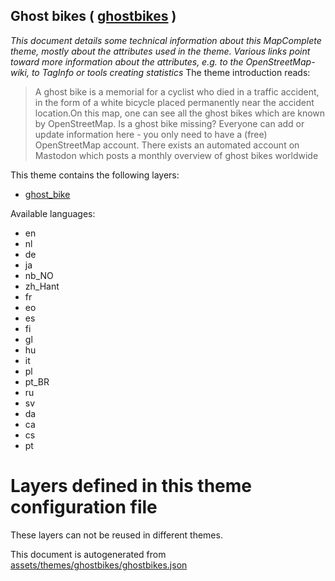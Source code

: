 [//]: # (WARNING: this file is automatically generated. Please find the sources at the bottom and edit those sources)

## Ghost bikes ( [ghostbikes](https://mapcomplete.org/ghostbikes) )
_This document details some technical information about this MapComplete theme, mostly about the attributes used in the theme. Various links point toward more information about the attributes, e.g. to the OpenStreetMap-wiki, to TagInfo or tools creating statistics_
The theme introduction reads:

> A ghost bike is a memorial for a cyclist who died in a traffic accident, in the form of a white bicycle placed permanently near the accident location.On this map, one can see all the ghost bikes which are known by OpenStreetMap. Is a ghost bike missing? Everyone can add or update information here - you only need to have a (free) OpenStreetMap account. There exists an automated account on Mastodon which posts a monthly overview of ghost bikes worldwide

This theme contains the following layers:

 - [ghost_bike](../Layers/ghost_bike.md)

Available languages:

 - en
 - nl
 - de
 - ja
 - nb_NO
 - zh_Hant
 - fr
 - eo
 - es
 - fi
 - gl
 - hu
 - it
 - pl
 - pt_BR
 - ru
 - sv
 - da
 - ca
 - cs
 - pt

# Layers defined in this theme configuration file
These layers can not be reused in different themes.


This document is autogenerated from [assets/themes/ghostbikes/ghostbikes.json](https://github.com/pietervdvn/MapComplete/blob/develop/assets/themes/ghostbikes/ghostbikes.json)

